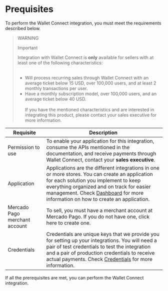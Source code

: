 # Prequisites

To perform the Wallet Connect integration, you must meet the requirements described below.

> WARNING
>
> Important
>
> Integration with Wallet Connect is **only** available for sellers with at least one of the following characteristics:
> <br><br> 
> - Will process recurring sales through Wallet Connect with an average ticket below 15 USD, over 100,000 users, and at least 2 monthly transactions per user.
> - Have a monthly subscription model, over 100,000 users, and an average ticket below 40 USD. <br><br> 
> If you have the mentioned characteristics and are interested in integrating this product, please contact your sales executive for more information.

| Requisite | Description
| --- | --- |
| Permission to use| To enable your application for this integration, consume the APIs mentioned in the documentation, and receive payments through Wallet Connect, contact your **sales executive**. |
| Application | Applications are the different integrations in one or more stores. You can create an application for each solution you implement to keep everything organized and on track for easier management. Check [Dashboard](/developers/en/docs/wallet-connect/additional-content/your-integrations/introduction) for more information on how to create an application. |
| Mercado Pago merchant account | To sell, you must have a merchant account at Mercado Pago. If you do not have one, click here to create one. | 
| Credentials | Credentials are unique keys that we provide you for setting up your integrations. You will need a pair of test credentials to test the integration and a pair of production credentials to receive actual payments. Check [Credentials](/developers/en/docs/wallet-connect/additional-content/your-integrations/credentials) for more information. |

If all the prerequisites are met, you can perform the Wallet Connect integration.